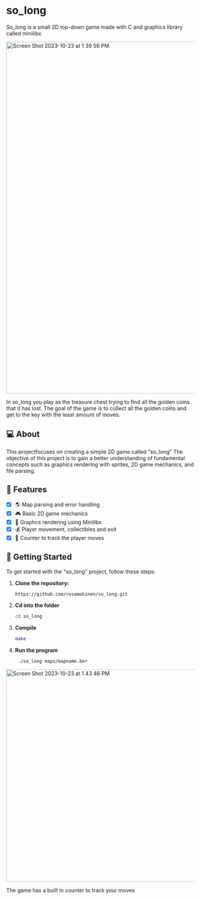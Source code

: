 # so_long
So_long is a small 2D top-down game made with C and graphics library called minilibx.

<img width="939" alt="Screen Shot 2023-10-23 at 1 39 56 PM" src="https://github.com/rosamakinen/so_long/assets/112611789/b73b4246-cd3f-4095-81a5-90766ca972c5">

In so_long you play as the treasure chest trying to find all the golden coins that it has lost. The goal of the game is to collect all the golden coins and get to the key with the least amount of moves.

## :computer: About

This projectfocuses on creating a simple 2D game called "so_long" The objective of this project is to gain a better understanding of fundamental concepts such as graphics rendering with sprites, 2D game mechanics, and file parsing.


## :space_invader: Features
- [x] :earth_americas: Map parsing and error handling
- [x] :video_game: Basic 2D game mechanics
- [x] :memo: Graphcs rendering using Minilibx
- [x] :moneybag: Player movement, collectibles and exit
- [x] :checkered_flag: Counter to track the player moves

## :rocket: Getting Started

To get started with the "so_long" project, follow these steps:

1. **Clone the repository:**

   ```bash
   https://github.com/rosamakinen/so_long.git
   ```

2. **Cd into the folder**
   ```bash
   cd so_long
   ```

3. **Compile**
   ```bash
   make
   ```

4. **Run the program**
   ```bash
    ./so_long maps/mapname.ber
   ```

<img width="567" alt="Screen Shot 2023-10-23 at 1 43 46 PM" src="https://github.com/rosamakinen/so_long/assets/112611789/94d1ee59-56d7-416a-b178-f65438949f30">

The game has a built in counter to track your moves
